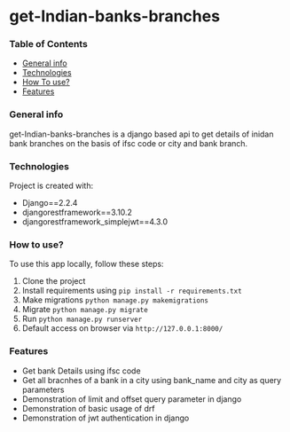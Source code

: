 # get-Indian-banks-branches

### Table of Contents
* [General info](#general-info)
* [Technologies](#technologies)
* [How To use?](#how-to-use?)
* [Features](#features)

### General info
get-Indian-banks-branches is a django based api to get details of inidan bank branches on the basis of ifsc code or city and bank branch.

### Technologies
Project is created with:
* Django==2.2.4
* djangorestframework==3.10.2
* djangorestframework_simplejwt==4.3.0

### How to use?
To use this app locally, follow these steps:
1. Clone the project
2. Install requirements using `pip install -r requirements.txt`
3. Make migrations ` python manage.py makemigrations `
4. Migrate `python manage.py migrate `
5. Run `python manage.py runserver`
6. Default access on browser via `http://127.0.0.1:8000/`

### Features
* Get bank Details using ifsc code
* Get all bracnhes of a bank in a city using bank_name and city as query parameters
* Demonstration of limit and offset query parameter in django
* Demonstration of basic usage of drf
* Demonstration of jwt authentication in django

